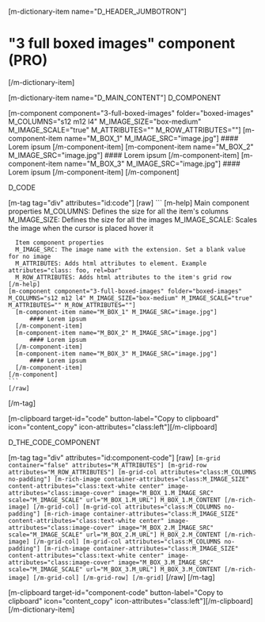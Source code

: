 [m-dictionary-item name="D_HEADER_JUMBOTRON"]
  # "3 full boxed images" component (PRO)
[/m-dictionary-item]

[m-dictionary-item name="D_MAIN_CONTENT"]
  D_COMPONENT

  [m-component component="3-full-boxed-images" folder="boxed-images" M_COLUMNS="s12 m12 l4" M_IMAGE_SIZE="box-medium" M_IMAGE_SCALE="true" M_ATTRIBUTES="" M_ROW_ATTRIBUTES=""]
    [m-component-item name="M_BOX_1" M_IMAGE_SRC="image.jpg"]
        #### Lorem ipsum
    [/m-component-item]
    [m-component-item name="M_BOX_2" M_IMAGE_SRC="image.jpg"]
        #### Lorem ipsum
    [/m-component-item]
    [m-component-item name="M_BOX_3" M_IMAGE_SRC="image.jpg"]
        #### Lorem ipsum
    [/m-component-item]
  [/m-component]

  D_CODE

  [m-tag tag="div" attributes="id:code"]
    [raw]
    ```
    [m-help]
      Main component properties
      M_COLUMNS: Defines the size for all the item's columns
      M_IMAGE_SIZE: Defines the size for all the images
      M_IMAGE_SCALE: Scales the image when the cursor is placed hover it

      Item component properties
      M_IMAGE_SRC: The image name with the extension. Set a blank value for no image
      M_ATTRIBUTES: Adds html attributes to element. Example attributes="class: foo, rel=bar"
      M_ROW_ATTRIBUTES: Adds html attributes to the item's grid row
    [/m-help]
    [m-component component="3-full-boxed-images" folder="boxed-images" M_COLUMNS="s12 m12 l4" M_IMAGE_SIZE="box-medium" M_IMAGE_SCALE="true" M_ATTRIBUTES="" M_ROW_ATTRIBUTES=""]
      [m-component-item name="M_BOX_1" M_IMAGE_SRC="image.jpg"]
          #### Lorem ipsum
      [/m-component-item]
      [m-component-item name="M_BOX_2" M_IMAGE_SRC="image.jpg"]
          #### Lorem ipsum
      [/m-component-item]
      [m-component-item name="M_BOX_3" M_IMAGE_SRC="image.jpg"]
          #### Lorem ipsum
      [/m-component-item]
    [/m-component]
    ```
    [/raw]
  [/m-tag]  

  [m-clipboard target-id="code" button-label="Copy to clipboard" icon="content_copy" icon-attributes="class:left"][/m-clipboard]

  D_THE_CODE_COMPONENT

  [m-tag tag="div" attributes="id:component-code"]
    [raw]
    ```
    [m-grid container="false" attributes="M_ATTRIBUTES"]
      [m-grid-row attributes="M_ROW_ATTRIBUTES"]
        [m-grid-col attributes="class:M_COLUMNS no-padding"]
          [m-rich-image container-attributes="class:M_IMAGE_SIZE" content-attributes="class:text-white center" image-attributes="class:image-cover" image="M_BOX_1.M_IMAGE_SRC" scale="M_IMAGE_SCALE" url="M_BOX_1.M_URL"]
            M_BOX_1.M_CONTENT
          [/m-rich-image]
        [/m-grid-col]
        [m-grid-col attributes="class:M_COLUMNS no-padding"]
          [m-rich-image container-attributes="class:M_IMAGE_SIZE" content-attributes="class:text-white center" image-attributes="class:image-cover" image="M_BOX_2.M_IMAGE_SRC" scale="M_IMAGE_SCALE" url="M_BOX_2.M_URL"]
            M_BOX_2.M_CONTENT
          [/m-rich-image]
        [/m-grid-col]
        [m-grid-col attributes="class:M_COLUMNS no-padding"]
          [m-rich-image container-attributes="class:M_IMAGE_SIZE" content-attributes="class:text-white center" image-attributes="class:image-cover" image="M_BOX_3.M_IMAGE_SRC" scale="M_IMAGE_SCALE" url="M_BOX_3.M_URL"]
            M_BOX_3.M_CONTENT
          [/m-rich-image]
        [/m-grid-col]
      [/m-grid-row]
    [/m-grid]
    ```
    [/raw]
  [/m-tag]  

  [m-clipboard target-id="component-code" button-label="Copy to clipboard" icon="content_copy" icon-attributes="class:left"][/m-clipboard]
[/m-dictionary-item]
